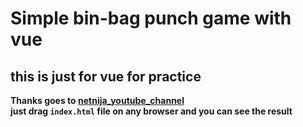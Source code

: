 # Simple bin-bag punch game with vue
## this is just for vue for practice 
**Thanks goes to [netnija_youtube_channel](https://www.youtube.com/watch?v=WjfpQlVem-8)**
<br>
**just drag `index.html` file on any browser and you can see the result**
